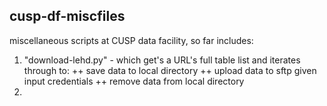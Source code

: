 ## cusp-df-miscfiles

miscellaneous scripts at CUSP data facility, so far includes:

1. "download-lehd.py" - which get's a URL's full table list and iterates through to:
++ save data to local directory
++ upload data to sftp given input credentials
++ remove data from local directory
2. 

